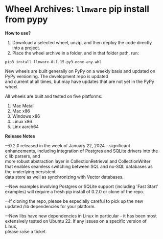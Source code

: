 

Wheel Archives: `llmware` pip install from pypy 
===============

**How to use?**

1.  Download a selected wheel, unzip, and then deploy the code directly into a project.
2.  Place the wheel archive in a folder, and in that folder path, run:

```pip3 install llmware-0.1.15-py3-none-any.whl```  

New wheels are built generally on PyPy on a weekly basis and updated on PyPy versioning.   The development repo is updated  
and current at all times, but may have updates that are not yet in the PyPy wheel.

All wheels are built and tested on five platforms:

1.  Mac Metal
2.  Mac x86
3.  Windows x86
4.  Linux x86
5.  Linx aarch64

**Release Notes**  

--0.2.0 released in the week of January 22, 2024 - significant enhancements, including integration of Postgres and SQLite drivers into the c lib parsers, and  
more robust abstraction layer in CollectionRetrieval and CollectionWriter that enables seamless switching between SQL and no-SQL databases as the underlying persistent  
data store as well as synchronizing with Vector databases.

--New examples involving Postgres or SQLite support (including 'Fast Start' examples) will require a fresh pip install of 0.2.0 or clone of the repo.   

--If cloning the repo, please be especially careful to pick up the new updated /lib dependencies for your platform.  

--New libs have new dependencies in Linux in particular - it has been most extensively tested on Ubuntu 22.   If any issues on a specific version of Linux,  
please raise a ticket.

